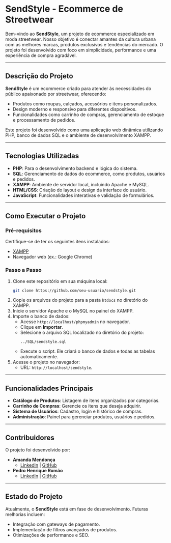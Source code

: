 # **SendStyle - Ecommerce de Streetwear**

Bem-vindo ao **SendStyle**, um projeto de ecommerce especializado em moda streetwear. Nosso objetivo é conectar amantes da cultura urbana com as melhores marcas, produtos exclusivos e tendências do mercado. O projeto foi desenvolvido com foco em simplicidade, performance e uma experiência de compra agradável.

---

## **Descrição do Projeto**

**SendStyle** é um ecommerce criado para atender às necessidades do público apaixonado por streetwear, oferecendo:  
- Produtos como roupas, calçados, acessórios e itens personalizados.  
- Design moderno e responsivo para diferentes dispositivos.  
- Funcionalidades como carrinho de compras, gerenciamento de estoque e processamento de pedidos.

Este projeto foi desenvolvido como uma aplicação web dinâmica utilizando PHP, banco de dados SQL e o ambiente de desenvolvimento XAMPP.

---

## **Tecnologias Utilizadas**

- **PHP**: Para o desenvolvimento backend e lógica do sistema.  
- **SQL**: Gerenciamento de dados do ecommerce, como produtos, usuários e pedidos.  
- **XAMPP**: Ambiente de servidor local, incluindo Apache e MySQL.  
- **HTML/CSS**: Criação do layout e design da interface do usuário.  
- **JavaScript**: Funcionalidades interativas e validação de formulários.

---

## **Como Executar o Projeto**

### **Pré-requisitos**
Certifique-se de ter os seguintes itens instalados:  
- [XAMPP](https://www.apachefriends.org/index.html)  
- Navegador web (ex.: Google Chrome)  

### **Passo a Passo**
1. Clone este repositório em sua máquina local:  
   ```bash
   git clone https://github.com/seu-usuario/sendstyle.git
   ```
2. Copie os arquivos do projeto para a pasta `htdocs` no diretório do XAMPP.  
3. Inicie o servidor Apache e o MySQL no painel do XAMPP.  
4. Importe o banco de dados:  
   - Acesse `http://localhost/phpmyadmin` no navegador.  
   - Clique em **Importar**.  
   - Selecione o arquivo SQL localizado no diretório do projeto:  
     ```
     ../SQL/sendstyle.sql
     ```
   - Execute o script. Ele criará o banco de dados e todas as tabelas automaticamente.  
5. Acesse o projeto no navegador:  
   - URL: `http://localhost/sendstyle`.

---

## **Funcionalidades Principais**

- **Catálogo de Produtos**: Listagem de itens organizados por categorias.  
- **Carrinho de Compras**: Gerencie os itens que deseja adquirir.  
- **Sistema de Usuários**: Cadastro, login e histórico de compras.  
- **Administração**: Painel para gerenciar produtos, usuários e pedidos.  

---

## **Contribuidores**

O projeto foi desenvolvido por:  
- **Amanda Mendonça**  
  - [LinkedIn](#) | [GitHub](#)  
- **Pedro Henrique Romão**  
  - [LinkedIn](#) | [GitHub](#)  

---

## **Estado do Projeto**

Atualmente, o **SendStyle** está em fase de desenvolvimento. Futuras melhorias incluem:  
- Integração com gateways de pagamento.  
- Implementação de filtros avançados de produtos.  
- Otimizações de performance e SEO.  
